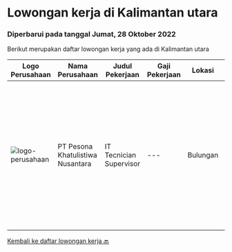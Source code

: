 
  # Lowongan kerja di Kalimantan utara

  ### Diperbarui pada tanggal Jumat, 28 Oktober 2022

  Berikut merupakan daftar lowongan kerja yang ada di Kalimantan utara

  |Logo Perusahaan | Nama Perusahaan | Judul Pekerjaan | Gaji Pekerjaan | Lokasi | Deskripsi | Tanggal diunggah | Pranala |
  | -------------- | --------------- | --------------- | --------- | --------- | -------------- | ------- | ----------- |
  |![logo-perusahaan](https://image-service-cdn.seek.com.au/77efe85242dc7b3db5af7eecdaf1823d06bdc189/ee4dce1061f3f616224767ad58cb2fc751b8d2dc)|PT Pesona Khatulistiwa Nusantara|IT Tecnician Supervisor|---|Bulungan|Usia Maksimal. 35 tahun Pendidikan S1 (Teknik Informatika, Ilmu Komputer, Sistem Informasi) Pengalaman Minimal 2 tahun diposisi yang sama Memahami dan...|Sabtu, 15 Oktober 2022|https://www.jobstreet.co.id/id/job/it-tecnician-supervisor-4068685?token=0~a9aef90b-ddbd-4681-96ed-b4bc469a3607&sectionRank=1&jobId=jobstreet-id-job-4068685|


  [Kembali ke daftar lowongan kerja 🔙](../README.md#daftar-lowongan-kerja)
  